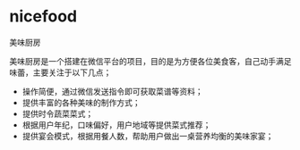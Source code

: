nicefood
========

美味厨房

美味厨房是一个搭建在微信平台的项目，目的是为方便各位美食客，自己动手满足味蕾，主要关注于以下几点；
* 操作简便，通过微信发送指令即可获取菜谱等资料；
* 提供丰富的各种美味的制作方式；
* 提供时令蔬菜菜式；
* 根据用户年纪，口味偏好，用户地域等提供菜式推荐；
* 提供宴会模式，根据用餐人数，帮助用户做出一桌营养均衡的美味家宴；
